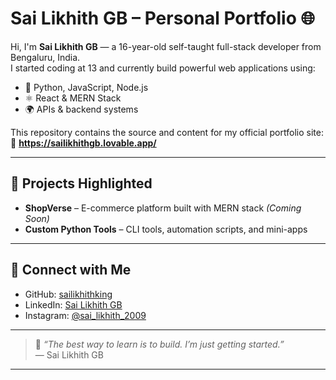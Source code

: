 # Sai Likhith GB – Personal Portfolio 🌐

Hi, I'm **Sai Likhith GB** — a 16-year-old self-taught full-stack developer from Bengaluru, India.  
I started coding at 13 and currently build powerful web applications using:

- 🔧 Python, JavaScript, Node.js
- ⚛️ React & MERN Stack
- 🌍 APIs & backend systems

This repository contains the source and content for my official portfolio site:  
📡 **https://sailikhithgb.lovable.app/**

---

## 🚀 Projects Highlighted

- **ShopVerse** – E-commerce platform built with MERN stack *(Coming Soon)*
- **Custom Python Tools** – CLI tools, automation scripts, and mini-apps

---

## 🔗 Connect with Me

- GitHub: [sailikhithking](https://github.com/sailikhithking)  
- LinkedIn: [Sai Likhith GB](https://www.linkedin.com/in/sai-likhith-g-b-180b332a4)  
- Instagram: [@sai_likhith_2009](https://www.instagram.com/sai_likhith_2009)

---

> 📢 *“The best way to learn is to build. I’m just getting started.”*  
> — Sai Likhith GB

---
